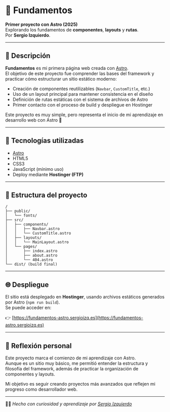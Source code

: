 # 🌱 Fundamentos

**Primer proyecto con Astro (2025)**  
Explorando los fundamentos de **componentes**, **layouts** y **rutas**.  
Por **Sergio Izquierdo**.

---

## 🧩 Descripción

**Fundamentos** es mi primera página web creada con [Astro](https://astro.build/).  
El objetivo de este proyecto fue comprender las bases del framework y practicar cómo estructurar un sitio estático moderno:

- Creación de componentes reutilizables (`Navbar`, `CustomTitle`, etc.)
- Uso de un layout principal para mantener consistencia en el diseño
- Definición de rutas estáticas con el sistema de archivos de Astro
- Primer contacto con el proceso de build y despliegue en Hostinger

Este proyecto es muy simple, pero representa el inicio de mi aprendizaje en desarrollo web con Astro 🚀

---

## 🧠 Tecnologías utilizadas

- [Astro](https://astro.build/)
- HTML5
- CSS3
- JavaScript (mínimo uso)
- Deploy mediante **Hostinger (FTP)**

---

## 🚀 Estructura del proyecto
```
/
├── public/
│   └── fonts/
├── src/
│   ├── components/
│   │   ├── Navbar.astro
│   │   └── CustomTitle.astro
│   ├── layouts/
│   │   └── MainLayout.astro
│   └── pages/
│       ├── index.astro
│       ├── about.astro
│       └── 404.astro
└── dist/ (build final)
```

---

## 🌐 Despliegue

El sitio está desplegado en **Hostinger**, usando archivos estáticos generados por Astro (`npm run build`).  
Se puede acceder en:

👉 [https://fundamentos-astro.sergioizq.es](https://fundamentos-astro.sergioizq.es)

---

## 💬 Reflexión personal

Este proyecto marca el comienzo de mi aprendizaje con Astro.  
Aunque es un sitio muy básico, me permitió entender la estructura y filosofía del framework, además de practicar la organización de componentes y layouts.  

Mi objetivo es seguir creando proyectos más avanzados que reflejen mi progreso como desarrollador web.

---

🧑‍💻 *Hecho con curiosidad y aprendizaje por [Sergio Izquierdo](https://github.com/SergioIzq)*  
